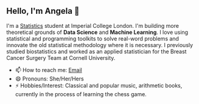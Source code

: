 ## Hello, I'm Angela 👋



I'm a [Statistics](https://www.imperial.ac.uk/study/courses/postgraduate-taught/statistics/) student at Imperial College London. I'm building more theoretical grounds of **Data Science** and **Machine Learning**. I love using statistical and programming toolkits to solve real-word problems and innovate the old statistical methodology where it is necessary. I previously studied biostatistics and worked as an applied statistician for the Breast Cancer Surgery Team at Cornell University. 

- 📫 How to reach me: [Email](angela.liu.6@outlook.com)
- 😄 Pronouns: She/Her/Hers
- ⚡ Hobbies/Interest: Classical and popular music, arithmetic books, currently in the process of learning the chess game.  


